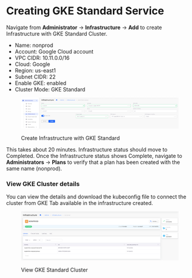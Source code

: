 # Creating GKE Standard Service

Navigate from **Administrator** -> **Infrastructure** -> **Add** to create Infrastructure with GKE Standard Cluster.

* Name: nonprod
* Account: Google Cloud account
* VPC CIDR: 10.11.0.0/16
* Cloud: Google
* Region: us-east1
* Subnet CIDR: 22
* Enable GKE: enabled
* Cluster Mode: GKE Standard

<figure><img src="../../../.gitbook/assets/image (1) (1) (1) (1) (2) (1).png" alt=""><figcaption><p>Create Infrastructure with GKE Standard</p></figcaption></figure>

This takes about 20 minutes.  Infrastructure status should move to Completed. Once the Infrastructure status shows Complete, navigate to **Administrators** -> **Plans** to verify that a plan has been created with the same name (nonprod).

### View GKE Cluster details

You can view the details and download the kubeconfig file to connect the cluster from GKE Tab available in the infrastructure created.

<figure><img src="../../../.gitbook/assets/image (1) (1) (1) (1) (2) (1) (1).png" alt=""><figcaption><p>View GKE Standard Cluster</p></figcaption></figure>


